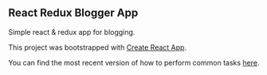 ## React Redux Blogger App

Simple react & redux app for blogging.

This project was bootstrapped with [Create React App](https://github.com/facebookincubator/create-react-app).

You can find the most recent version of how to perform common tasks [here](https://github.com/facebookincubator/create-react-app/blob/master/packages/react-scripts/template/README.md).